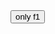 <html>
<head>
  <title>MOTION DETECTOR</title>
  <meta http-equiv="Content-Type" content="text/html; charset=utf-8"/>
</head>

<body>
  <button onclick="player(600);">only f1</button>
  <p id="t4"></p>
  <script>
        
    audioCtx = new(window.AudioContext || window.webkitAudioContext)();
let a =0;
    let rising = 1;
   
  function player (freq) {

            
  var osc = audioCtx.createOscillator();
  var gainNode = audioCtx.createGain();

  osc.connect(gainNode);
  gainNode.connect(audioCtx.destination);

  gainNode.gain.value = 0.1;
  osc.frequency.value = freq;
  osc.type = "sine";

  osc.start();

  setTimeout(
    function() {
      osc.stop();
    },
    2000
  );
  };

show();
        
  function show() {
  
  let sensor = new Accelerometer();
sensor.start();

  	sensor.onreading = () => {
  	
  	a= (Math.sqrt((sensor.x * sensor.x) + (sensor.y * sensor.y) + (sensor.z * sensor.z)));
  	
  	if (a>10 && rising){ document.getElementById("t4").innerHTML = 'BoooOM = '+ a + 'm.s-2'; rising = 0; player (800); }
    if (a<10){rising = 1;}
}

        

sensor.onerror = event => console.log(event.error.name, event.error.message);
}
       
        
    </script>
</body>
</html>
